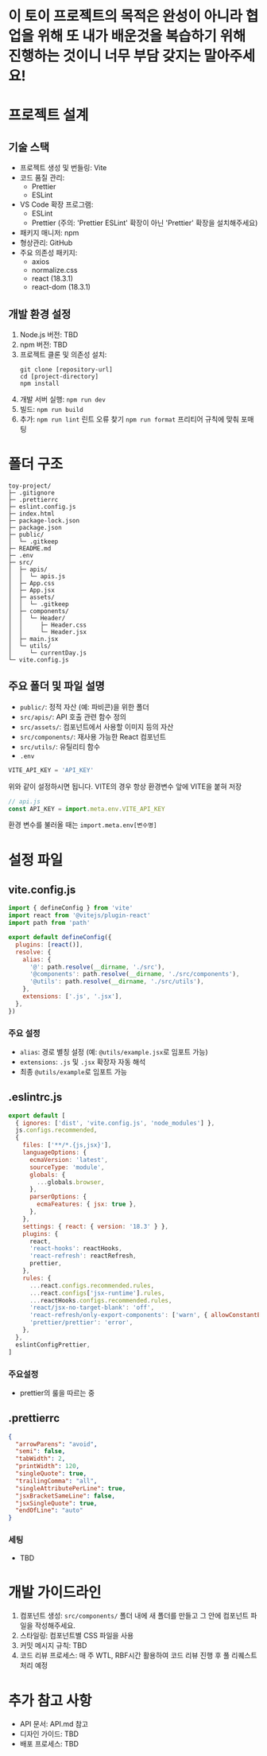 # 이 토이 프로젝트의 목적은 완성이 아니라 협업을 위해 또 내가 배운것을 복습하기 위해 진행하는 것이니 너무 부담 갖지는 말아주세요!

# 프로젝트 설계

## 기술 스택

- 프로젝트 생성 및 번들링: Vite
- 코드 품질 관리:
  - Prettier
  - ESLint
- VS Code 확장 프로그램:
  - ESLint
  - Prettier (주의: 'Prettier ESLint' 확장이 아닌 'Prettier' 확장을 설치해주세요)
- 패키지 매니저: npm
- 형상관리: GitHub
- 주요 의존성 패키지:
  - axios
  - normalize.css
  - react (18.3.1)
  - react-dom (18.3.1)

## 개발 환경 설정

1. Node.js 버전: TBD
2. npm 버전: TBD
3. 프로젝트 클론 및 의존성 설치:
   ```
   git clone [repository-url]
   cd [project-directory]
   npm install
   ```
4. 개발 서버 실행: `npm run dev`
5. 빌드: `npm run build`
6. 추가: `npm run lint` 린트 오류 찾기 `npm run format` 프리티어 규칙에 맞춰 포매팅

# 폴더 구조

```
toy-project/
├─ .gitignore
├─ .prettierrc
├─ eslint.config.js
├─ index.html
├─ package-lock.json
├─ package.json
├─ public/
│  └─ .gitkeep
├─ README.md
├─ .env
├─ src/
│  ├─ apis/
│  │  └─ apis.js
│  ├─ App.css
│  ├─ App.jsx
│  ├─ assets/
│  │  └─ .gitkeep
│  ├─ components/
│  │  └─ Header/
│  │     ├─ Header.css
│  │     └─ Header.jsx
│  ├─ main.jsx
│  └─ utils/
│     └─ currentDay.js
└─ vite.config.js
```

## 주요 폴더 및 파일 설명

- `public/`: 정적 자산 (예: 파비콘)을 위한 폴더
- `src/apis/`: API 호출 관련 함수 정의
- `src/assets/`: 컴포넌트에서 사용할 이미지 등의 자산
- `src/components/`: 재사용 가능한 React 컴포넌트
- `src/utils/`: 유틸리티 함수
- `.env`

```js
VITE_API_KEY = 'API_KEY'
```

위와 같이 설정하시면 됩니다. VITE의 경우 항상 환경변수 앞에 VITE을 붙혀 저장

```js
// api.js
const API_KEY = import.meta.env.VITE_API_KEY
```

환경 변수를 불러올 때는 `import.meta.env[변수명]`

# 설정 파일

## vite.config.js

```javascript
import { defineConfig } from 'vite'
import react from '@vitejs/plugin-react'
import path from 'path'

export default defineConfig({
  plugins: [react()],
  resolve: {
    alias: {
      '@': path.resolve(__dirname, './src'),
      '@components': path.resolve(__dirname, './src/components'),
      '@utils': path.resolve(__dirname, './src/utils'),
    },
    extensions: ['.js', '.jsx'],
  },
})
```

### 주요 설정

- `alias`: 경로 별칭 설정 (예: `@utils/example.jsx`로 임포트 가능)
- `extensions`: `.js` 및 `.jsx` 확장자 자동 해석
- 최종 `@utils/example`로 임포트 가능

## .eslintrc.js

```javascript
export default [
  { ignores: ['dist', 'vite.config.js', 'node_modules'] },
  js.configs.recommended,
  {
    files: ['**/*.{js,jsx}'],
    languageOptions: {
      ecmaVersion: 'latest',
      sourceType: 'module',
      globals: {
        ...globals.browser,
      },
      parserOptions: {
        ecmaFeatures: { jsx: true },
      },
    },
    settings: { react: { version: '18.3' } },
    plugins: {
      react,
      'react-hooks': reactHooks,
      'react-refresh': reactRefresh,
      prettier,
    },
    rules: {
      ...react.configs.recommended.rules,
      ...react.configs['jsx-runtime'].rules,
      ...reactHooks.configs.recommended.rules,
      'react/jsx-no-target-blank': 'off',
      'react-refresh/only-export-components': ['warn', { allowConstantExport: true }],
      'prettier/prettier': 'error',
    },
  },
  eslintConfigPrettier,
]
```

### 주요설정

- prettier의 룰을 따르는 중

## .prettierrc

```json
{
  "arrowParens": "avoid",
  "semi": false,
  "tabWidth": 2,
  "printWidth": 120,
  "singleQuote": true,
  "trailingComma": "all",
  "singleAttributePerLine": true,
  "jsxBracketSameLine": false,
  "jsxSingleQuote": true,
  "endOfLine": "auto"
}
```

### 세팅

- TBD

# 개발 가이드라인

1. 컴포넌트 생성: `src/components/` 폴더 내에 새 폴더를 만들고 그 안에 컴포넌트 파일을 작성해주세요.
2. 스타일링: 컴포넌트별 CSS 파일을 사용
3. 커밋 메시지 규칙: TBD
4. 코드 리뷰 프로세스: 매 주 WTL, RBF시간 활용하여 코드 리뷰 진행 후 풀 리퀘스트 처리 예정

# 추가 참고 사항

- API 문서: API.md 참고
- 디자인 가이드: TBD
- 배포 프로세스: TBD
